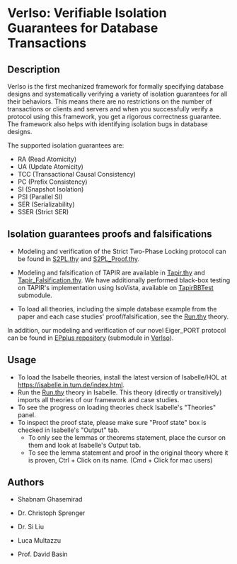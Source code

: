 # VerIso: Verifiable Isolation Guarantees for Database Transactions

## Description

VerIso is the first mechanized framework for formally specifying database designs and systematically verifying a variety of isolation guarantees for all their behaviors. This means there are no restrictions on the number of transactions or clients and servers and when you successfully verify a protocol using this framework, you get a rigorous correctness guarantee. The framework also helps with identifying isolation bugs in database designs.

The supported isolation guarantees are:
* RA (Read Atomicity)
* UA (Update Atomicity)
* TCC (Transactional Causal Consistency)
* PC (Prefix Consistency)
* SI (Snapshot Isolation)
* PSI (Parallel SI)
* SER (Serializability)
* SSER (Strict SER)

## Isolation guarantees proofs and falsifications

* Modeling and verification of the Strict Two-Phase Locking protocol can be found in [S2PL.thy](VerIso/S2PL.thy) and [S2PL_Proof.thy](VerIso/S2PL_Proof.thy).

* Modeling and falsification of TAPIR are available in [Tapir.thy](VerIso/Tapir.thy) and [Tapir_Falsification.thy](VerIso/Tapir_Falsification.thy). We have additionally performed black-box testing on TAPIR's implementation using IsoVista, available on [TapirBBTest](https://github.com/lucamul/TapirCorrectnessTest) submodule.
  
* To load all theories, including the simple database example from the paper and each case studies' proof/falsification, see the [Run.thy](Run.thy) theory.

In addition, our modeling and verification of our novel Eiger_PORT protocol can be found in [EPplus repository](https://github.com/ShabnamRad/EPplus/) (submodule in [VerIso](VerIso/)).


## Usage
- To load the Isabelle theories, install the latest version of Isabelle/HOL at https://isabelle.in.tum.de/index.html.
- Run the [Run.thy](Run.thy) theory in Isabelle. This theory (directly or transitively) imports all theories of our framework and case studies.
- To see the progress on loading theories check Isabelle's "Theories" panel.
- To inspect the proof state, please make sure "Proof state" box is checked in Isabelle's "Output" tab.
  * To only see the lemmas or theorems statement, place the cursor on them and look at Isabelle's Output tab.
  * To see the lemma statement and proof in the original theory where it is proven, Ctrl + Click on its name. (Cmd + Click for mac users)

## Authors
- Shabnam Ghasemirad

- Dr. Christoph Sprenger

- Dr. Si Liu

- Luca Multazzu

- Prof. David Basin
